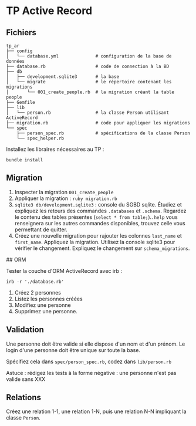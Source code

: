 # TP Active Record

## Fichiers

    tp_ar
    ├── config
    │   └── database.yml              # configuration de la base de données
    ├── database.rb                   # code de connection à la BD
    ├── db
    │   ├── development.sqlite3       # la base
    │   └── migrate                   # le répertoire contenant les migrations
    │       └── 001_create_people.rb  # la migration créant la table people
    ├── Gemfile
    ├── lib
    │   └── person.rb                 # la classe Person utilisant ActiveRecord
    ├── migration.rb                  # code pour appliquer les migrations
    └── spec
        ├── person_spec.rb            # spécifications de la classe Person
        └── spec_helper.rb

Installez les libraires nécessaires au TP :

    bundle install


## Migration

1. Inspecter la migration `001_create_people`
2. Appliquer la migration : `ruby migration.rb`
3. `sqlite3 db/development.sqlite3` : console du SGBD sqlite. Étudiez et expliquez 
les retours des commandes `.databases` et `.schema`. Regardez le contenu des tables présentes (`select * from table;`).`.help` vous renseignera sur les
autres commandes disponibles, trouvez celle vous permettant de quitter.
4. Créez une nouvelle migration pour rajouter les colonnes `last_name` et `first_name`. Appliquez la migration.
Utilisez la console sqlite3 pour vérifier le changement. Expliquez le changement sur `schema_migrations`.

## ORM

Tester la couche d'ORM ActiveRecord avec irb :

    irb -r './database.rb'

1. Créez 2 personnes
2. Listez les personnes créées
3. Modifiez une personne
4. Supprimez une personne.

## Validation

Une personne doit être valide si elle dispose d'un nom et d'un prénom. Le login d'une personne doit être unique sur toute la base.

Spécifiez cela dans `spec/person_spec.rb`, codez dans `lib/person.rb`

Astuce : rédigez les tests à la forme négative : une personne n'est pas valide sans XXX

## Relations 

Créez une relation 1-1, une relation 1-N, puis une relation N-N impliquant la classe `Person`.
